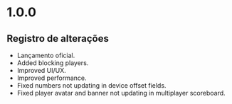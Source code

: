 # 1.0.0

## Registro de alterações

- Lançamento oficial.
- Added blocking players.
- Improved UI/UX.
- Improved performance.
- Fixed numbers not updating in device offset fields.
- Fixed player avatar and banner not updating in multiplayer scoreboard.

